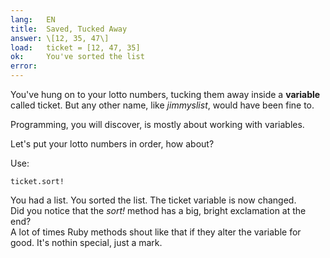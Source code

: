 ```yaml
---
lang:   EN
title:  Saved, Tucked Away
answer: \[12, 35, 47\]
load:   ticket = [12, 47, 35]
ok:     You've sorted the list
error:  
---
```


You've hung on to your lotto numbers, tucking them away inside a __variable__ called ticket.
But any other name, like _jimmyslist_, would have been fine to.

Programming, you will discover, is mostly about working with variables.

Let's put your lotto numbers in order, how about?

Use: 

    ticket.sort!
    
You had a list. You sorted the list. The ticket variable is now changed.  
Did you notice that the _sort!_ method has a big, bright exclamation at the end?  
A lot of times Ruby methods shout like that if they alter the variable for good.
It's nothin special, just a mark.

